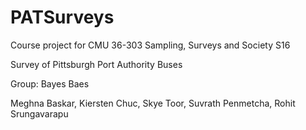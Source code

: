 # PATSurveys

Course project for CMU 36-303 Sampling, Surveys and Society S16

Survey of Pittsburgh Port Authority Buses


Group: Bayes Baes 

Meghna Baskar, Kiersten Chuc, Skye Toor, Suvrath Penmetcha, Rohit Srungavarapu
